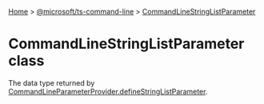 [Home](./index) &gt; [@microsoft/ts-command-line](ts-command-line.md) &gt; [CommandLineStringListParameter](ts-command-line.commandlinestringlistparameter.md)

# CommandLineStringListParameter class

The data type returned by [CommandLineParameterProvider.defineStringListParameter](ts-command-line.commandlineparameterprovider.definestringlistparameter.md)<!-- -->.
